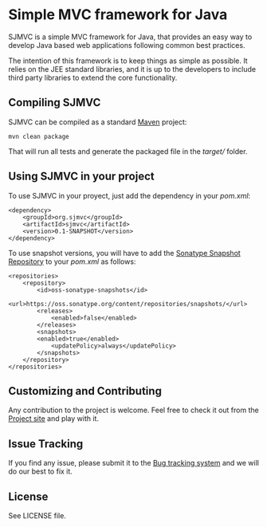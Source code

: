 Simple MVC framework for Java
=============================
       
SJMVC is a simple MVC framework for Java, that provides an easy
way to develop Java based web applications following common
best practices.

The intention of this framework is to keep things as simple as
possible. It relies on the JEE standard libraries, and it is up
to the developers to include third party libraries to extend the
core functionality.


Compiling SJMVC
---------------

SJMVC can be compiled as a standard [Maven](http://maven.apache.org/) project:

    mvn clean package
  
That will run all tests and generate the packaged file in the *target/* folder.


Using SJMVC in your project
---------------------------

To use SJMVC in your proyect, just add the dependency in your *pom.xml*:

    <dependency>
        <groupId>org.sjmvc</groupId>
        <artifactId>sjmvc</artifactId>
        <version>0.1-SNAPSHOT</version>
    </dependency>

To use snapshot versions, you will have to add the [Sonatype Snapshot Repository](https://oss.sonatype.org/content/repositories/snapshots/)
to your *pom.xml* as follows:

    <repositories>
        <repository>
            <id>oss-sonatype-snapshots</id>
            <url>https://oss.sonatype.org/content/repositories/snapshots/</url>
            <releases>
                <enabled>false</enabled>
            </releases>
            <snapshots>
            <enabled>true</enabled>
                <updatePolicy>always</updatePolicy>
            </snapshots>
        </repository>
    </repositories>
    

Customizing and Contributing
----------------------------

Any contribution to the project is welcome. Feel free to check
it out from the [Project site](https://github.com/nacx/sjmvc) and play with it.

Issue Tracking
--------------

If you find any issue, please submit it to the [Bug tracking system](https://github.com/nacx/sjmvc/issues) and we
will do our best to fix it.

License
-------

See LICENSE file.

